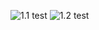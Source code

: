 ![1.1 test](https://github.com/PavelMkr/modern-programming-tools-and-technologies/actions/workflows/1.1.yml)
![1.2 test](https://github.com/PavelMkr/modern-programming-tools-and-technologies/actions/workflows/1.2.yml)